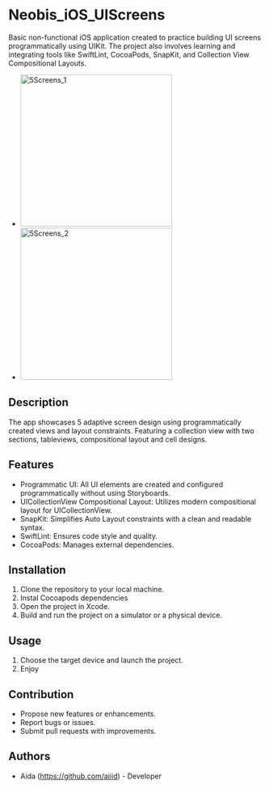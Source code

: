 # Neobis_iOS_UIScreens

Basic non-functional iOS application created to practice building UI screens programmatically using UIKit. 
The project also involves learning and integrating tools like SwiftLint, CocoaPods, SnapKit, and Collection View Compositional Layouts.

- <img src="https://github.com/aiiid/Neobis_iOS_UIScreens/assets/123296393/b2dacc79-440d-437d-8135-53288d92fe2b" alt="5Screens_1" width="300">
- <img src="https://github.com/aiiid/Neobis_iOS_UIScreens/assets/123296393/577c47a3-a9c1-46f2-91d7-c23629e6e9d8" alt="5Screens_2" width="300">


## Description

The app showcases 5 adaptive screen design using programmatically created views and layout constraints. Featuring a collection view with two sections, tableviews, compositional layout and cell designs.

## Features
- Programmatic UI: All UI elements are created and configured programmatically without using Storyboards.
- UICollectionView Compositional Layout: Utilizes modern compositional layout for UICollectionView.
- SnapKit: Simplifies Auto Layout constraints with a clean and readable syntax.
- SwiftLint: Ensures code style and quality.
- CocoaPods: Manages external dependencies.

## Installation

1. Clone the repository to your local machine.
2. Instal Cocoapods dependencies
3. Open the project in Xcode.
4. Build and run the project on a simulator or a physical device.

## Usage
1. Choose the target device and launch the project.
2. Enjoy

## Contribution
- Propose new features or enhancements.
- Report bugs or issues.
- Submit pull requests with improvements.

## Authors

- Aida (https://github.com/aiiid) - Developer


